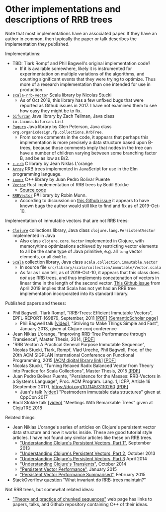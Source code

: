 # Other implementations and descriptions of RRB trees

Note that most implementations have an associated paper.  If they have
an author in common, then typically the paper or talk describes the
implementation they published.

Implementations:

* TBD: Tiark Rompf and Phil Bagwell's original implementation code?
  * If it is available somewhere, likely it is instrumented for
    experimentation on multiple variations of the algorithms, and
    counting significant events that they were trying to optimize.
    Thus more of a research implementation than one intended for use
    in production.
* [`scala-rrb-vector`](https://github.com/nicolasstucki/scala-rrb-vector)
  Scala library by Nicolas Stucki
  * As of Oct 2019, this library has a few unfixed bugs that were
    reported as Github issues in 2017.  I have not examined them to
    see how easy they might be to fix.
* [`bifurcan`](https://github.com/lacuna/bifurcan) Java library by
  Zach Tellman, Java class `io.lacuna.bifurcan.List`
* [`Paguro`](https://github.com/GlenKPeterson/Paguro) Java library by
  Glen Peterson, Java class `org.organicdesign.fp.collections.RrbTree`.
  * From some comments in the code, it appears that perhaps this
    implementation is more precisely a data structure based upon
    B-trees, because those comments imply that nodes in the tree can
    have a number of children varying between some branching factor B,
    and be as low as B/2.
* [`c-rrb`](https://github.com/hypirion/c-rrb) C library by Jean
  Niklas L'orange
* [`Array`](https://github.com/xash/Array) RRB trees implemented in
  JavaScript for use in the Elm programming language.
* [`immer`](https://sinusoid.es/immer) C++ library by Juan Pedro
  Bolivar Puente
* [`Vector`](https://docs.rs/im/12.3.3/im/vector/enum.Vector.html)
  Rust implementation of RRB trees by Bodil Stokke
  * [Source code](https://docs.rs/crate/im/12.3.3/source/)
* [`RRBVector`](https://github.com/rmunn/FSharpx.Collections/blob/rrb-vector/src/FSharpx.Collections.Experimental/RRBVector.fs)
  F# library by Robin Munn.
  * According to discussion on [this Github
    issue](https://github.com/fsprojects/FSharpx.Collections/issues/72)
    it appears to have known bugs the author would still like to find
    and fix as of 2019-Oct-10.


Implementation of immutable vectors that are not RRB trees:

* [`Clojure`](https://github.com/clojure/clojure) collections library,
  Java class `clojure.lang.PersistentVector` implemented in Java
  * Also class `clojure.core.Vector` implemented in Clojure, with
    memory/time optimizations achieved by restricting vector elements
    to all be the same type of Java primitive, e.g. all `long` vector
    elements, or all `double`.
* [`Scala`](https://github.com/scala/scala) collection library, Java
  class `scala.collection.immutable.Vector`
  * In source file `src/library/scala/collection/immutable/Vector.scala`
  * As far as I can tell, as of 2019-Oct-10, it appears that this
    class does _not_ use RRB trees, and thus implements concatenation
    of vectors in linear time in the length of the second vector.
    [This Github
    issue](https://github.com/nicolasstucki/scala-rrb-vector/issues/9)
    from April 2019 implies that Scala has not yet had an RRB tree
    implementation incorporated into its standard library.


Published papers and theses:

* Phil Bagwell, Tiark Rompf, "RRB-Trees: Efficient Immutable Vectors",
  EPFL-REPORT-169879, September, 2011
  [[PDF]](http://citeseerx.ist.psu.edu/viewdoc/download?doi=10.1.1.592.5377&rep=rep1&type=pdf)
  [[SemanticScholar
  page]](https://www.semanticscholar.org/paper/RRB-Trees-%3A-Efficient-Immutable-Vectors-Phil-Tiark-Bagwell-Rompf/30c8c562f6421ab6b00d0b7faebd897c407de69c)
  * Phil Bagwell talk
    [[video]](https://www.youtube.com/watch?v=K2NYwP90bNs), "Striving
    to Make Things Simple and Fast", January 2013, given at Clojure
    conj conference
* Jean Niklas L'orange, "Improving RRB-Tree Performance through
  Transience", Master Thesis, 2014,
  [[PDF]](https://hypirion.com/thesis.pdf)
* "RRB Vector: A Practical General Purpose Immutable Sequence",
  Nicolas Stucki, Tiark, Rompf, Vlad Ureche, Phil Bagwell, Proc. of
  the 20th ACM SIGPLAN International Conference on Functional
  Programming, 2015 [[ACM digital library
  link]](http://dx.doi.org/10.1145/2784731.2784739)
  [[PDF]](https://github.com/nicolasstucki/scala-rrb-vector/blob/master/documents/RRB%20Vector%20-%20A%20Practical%20General%20Purpose%20Immutable%20Sequence.pdf)
* Nicolas Stucki, "Turning Relaxed Radix Balanced Vector from Theory
  into Practice for Scala Collections", Master Thesis, 2015
  [[PDF]](https://github.com/nicolasstucki/scala-rrb-vector/blob/master/documents/Master%20Thesis%20-%20Nicolas%20Stucki%20-%20Turning%20Relaxed%20Radix%20Balanced%20Vector%20from%20Theory%20into%20Practice%20for%20Scala%20Collections.pdf?raw=true)
* Juan Pedro Bolivar Puente, "Persistence for the Masses: RRB-Vectors
  in a Systems Language", Proc. ACM Program. Lang. 1, ICFP, Article 16
  (September 2017), https://doi.org/10.1145/3110260
  [[PDF]](https://public.sinusoid.es/misc/immer/immer-icfp17.pdf)
  * Juan's talk [[video]](https://www.youtube.com/watch?v=sPhpelUfu8Q)
    "Postmodern immutable data structures" given at CppCon 2017
* Bodil Stokke talk
  [[video]](https://www.youtube.com/watch?v=cUx2b_FO8EQ) "Meetings With
  Remarkable Trees" given at ClojuTRE 2018


Related things:

* Jean Niklas L'orange's series of articles on Clojure's persistent
  vector data structure and how it works inside.  These are good
  tutorial style articles.  I have not found any similar articles like
  these on RRB trees.
  * ["Understanding Clojure's Persistent Vectors, Part
    1"](https://hypirion.com/musings/understanding-persistent-vector-pt-1),
    September 2013
  * ["Understanding Clojure's Persistent Vectors, Part
    2](https://hypirion.com/musings/understanding-persistent-vector-pt-2),
    October 2013
  * ["Understanding Clojure's Persistent Vectors, Part
    3](https://hypirion.com/musings/understanding-persistent-vector-pt-3)
    April 2014
  * ["Understanding Clojure's
    Transients"](https://hypirion.com/musings/understanding-clojure-transients),
    October 2014
  * ["Persistent Vector
    Performance"](https://hypirion.com/musings/persistent-vector-performance),
    January 2015
  * ["Persistent Vector Performance
    Summarised"](https://hypirion.com/musings/persistent-vector-performance-summarised),
    February 2015
* StackOverflow
  [question](https://stackoverflow.com/questions/14007153/what-invariant-do-rrb-trees-maintain)
  "What invariant do RRB-trees maintain?"


Not RRB trees, but somewhat related ideas:

* ["Theory and practice of chunked
  sequences"](http://www.andrew.cmu.edu/user/mrainey//chunkedseq/chunkedseq.html)
  web page has links to papers, talks, and Github repository
  containing C++ of their ideas.
